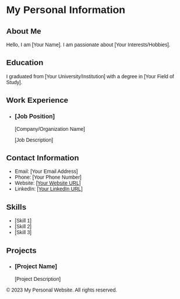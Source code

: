 <!DOCTYPE html>
<html>
<head>
  <title>My Personal Website</title>
  <style>
    body {
      font-family: Arial, sans-serif;
      margin: 20px;
    }
    
    h1 {
      color: #333;
    }
    
    p {
      margin-bottom: 10px;
    }
  </style>
</head>
<body>
  <h1>My Personal Information</h1>

  <h2>About Me</h2>
  <p>Hello, I am [Your Name]. I am passionate about [Your Interests/Hobbies].</p>

  <h2>Education</h2>
  <p>I graduated from [Your University/Institution] with a degree in [Your Field of Study].</p>

  <h2>Work Experience</h2>
  <ul>
    <li>
      <h3>[Job Position]</h3>
      <p>[Company/Organization Name]</p>
      <p>[Job Description]</p>
    </li>
    <!-- Add more work experience items if needed -->
  </ul>

  <h2>Contact Information</h2>
  <ul>
    <li>Email: [Your Email Address]</li>
    <li>Phone: [Your Phone Number]</li>
    <li>Website: <a href="[Your Website URL]">[Your Website URL]</a></li>
    <li>LinkedIn: <a href="[Your LinkedIn URL]">[Your LinkedIn URL]</a></li>
  </ul>

  <h2>Skills</h2>
  <ul>
    <li>[Skill 1]</li>
    <li>[Skill 2]</li>
    <li>[Skill 3]</li>
    <!-- Add more skills if needed -->
  </ul>

  <h2>Projects</h2>
  <ul>
    <li>
      <h3>[Project Name]</h3>
      <p>[Project Description]</p>
    </li>
    <!-- Add more project items if needed -->
  </ul>

  <footer>
    <p>© 2023 My Personal Website. All rights reserved.</p>
  </footer>
</body>
</html>
